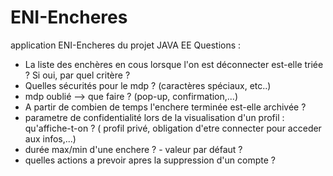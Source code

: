# ENI-Encheres
application ENI-Encheres du projet JAVA EE
Questions :
+ La liste des enchères en cous lorsque l'on est déconnecter est-elle triée ? Si oui, par quel critère ?
+ Quelles sécurités pour le mdp ? (caractères spéciaux, etc..)
+ mdp oublié --> que faire ? (pop-up, confirmation,...)
+ A partir de combien de temps l'enchere terminée est-elle archivée ?
+ parametre de confidentialité lors de la visualisation d'un profil : qu'affiche-t-on ? ( profil privé, obligation d'etre connecter pour acceder aux infos,...) 
+ durée max/min d'une enchere ? - valeur par défaut ?
+ quelles actions a prevoir apres la suppression d'un compte ?
